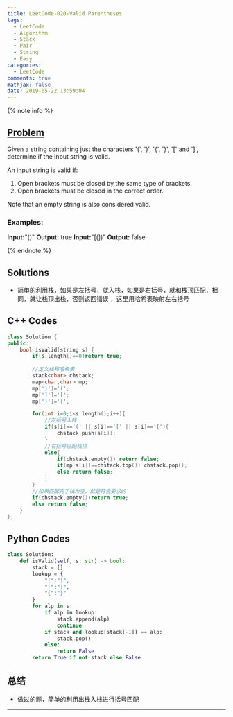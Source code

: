 ```yaml
---
title: LeetCode-020-Valid Parentheses
tags:
  - LeetCode
  - Algorithm
  - Stack
  - Pair
  - String
  - Easy
categories:
  - LeetCode
comments: true
mathjax: false
date: 2019-05-22 13:59:04
---
```


<meta name="referrer" content="no-referrer" />

{% note info %}
## [Problem](https://leetcode.com/problems/valid-parentheses/)   
Given a string containing just the characters '(', ')', '{', '}', '[' and ']', determine if the input string is valid.

An input string is valid if:
1. Open brackets must be closed by the same type of brackets.
2. Open brackets must be closed in the correct order.

Note that an empty string is also considered valid.

### Examples:
**Input:**"()"
**Output:** true
**Input:**"[(])"
**Output:** false

{% endnote %}
<!--more-->

## Solutions
- 简单的利用栈，如果是左括号，就入栈，如果是右括号，就和栈顶匹配，相同，就让栈顶出栈，否则返回错误 ，这里用哈希表映射左右括号


## C++ Codes

```C++
class Solution {
public:
    bool isValid(string s) {
        if(s.length()==0)return true;
        
        //定义栈和哈希表
        stack<char> chstack;
        map<char,char> mp;
        mp[')']='(';
        mp[']']='[';
        mp['}']='{';

        for(int i=0;i<s.length();i++){
            //左括号入栈
            if(s[i]=='(' || s[i]=='[' || s[i]=='{'){
                chstack.push(s[i]);
            }
            //右括号匹配栈顶
            else{
                if(chstack.empty()) return false;
                if(mp[s[i]]==chstack.top()) chstack.pop();
                else return false;
            }
        }
        //如果匹配完了栈为空，就是符合要求的
        if(chstack.empty())return true;
        else return false;
    }
};
```

## Python Codes

```python
class Solution:
    def isValid(self, s: str) -> bool:
        stack = []
        lookup = {
            "(":")",
            "[":"]",
            "{":"}"
        }
        for alp in s:
            if alp in lookup:
                stack.append(alp)
                continue
            if stack and lookup[stack[-1]] == alp:
                stack.pop()
            else:
                return False
        return True if not stack else False
```

## 总结
- 做过的题，简单的利用出栈入栈进行括号匹配 


------
